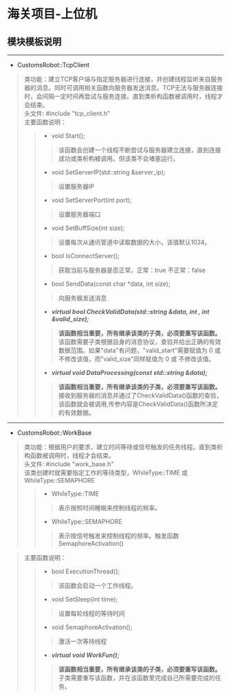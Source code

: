 # 海关项目-上位机
## 模块模板说明 
--------------------------------------  
* CustomsRobot::TcpClient  
>类功能：建立TCP客户端与指定服务器进行连接，并创建线程监听来自服务器的消息。同时可调用相关函数向服务器发送消息。TCP无法与服务器连接时，会间隔一定时间再尝试与服务连接。直到类析构函数被调用时，线程才会结束。  
>头文件: #include "tcp_client.h"    
>主要函数说明：  
>>    - void Start();  
>>>    该函数会创建一个线程不断尝试与服务器建立连接，直到连接成功或类析构被调用。但该类不会堵塞运行。  
>>    - void SetServerIP(std::string &server_ip);    
>>>    设置服务器IP  
>>    - void SetServerPort(int port);    
>>>    设置服务器端口  
>>    - void SetBuffSize(int size);  
>>>    设置每次从通讯管道中读取数据的大小，该值默认1024。  
>>    - bool IsConnectServer();  
>>>    获取当前与服务器是否正常，正常：true  不正常：false  
>>    - bool SendData(const char *data, int size);  
>>>    向服务器发送消息  
>>    - ___virtual bool CheckValidData(std::string &data, int , int &valid_size);___  
>>>    **该函数相当重要，所有继承该类的子类，必须要重写该函数。**  
>>>    该函数需要子类根据自身的消息协议，查验并给出正确的有效数据范围。如果"data"有问题，"valid_start"需要赋值为 0 或 不修改该值，而"valid_size"同样赋值为 0 或 不修改该值。
>>    - ___virtual void DataProcessing(const std::string &data);___  
>>>    **该函数相当重要，所有继承该类的子类，必须要重写该函数。**  
>>>    接收到服务器的消息并通过了CheckValidData()函数的查验，该函数就会被调用,传参内容是CheckValidData()函数所决定的有效数据。  
    
---------------------------------  
* CustomsRobot::WorkBase  
>类功能：根据用户的要求，建立时间等待或信号触发的任务线程。直到类析构函数被调用时，线程才会结束。  
>头文件: #include "work_base.h"  
>该类创建时就需要指定工作的等待类型，WhileType::TIME 或 WhileType::SEMAPHORE  
>>   - WhileType::TIME  
>>>   表示按照时间睡眠来控制线程的频率。  
>>   - WhileType::SEMAPHORE  
>>>   表示按信号触发来控制线程的频率。触发函数 SemaphoreActivation()  

>主要函数说明：  
>>   - bool ExecutionThread();  
>>>   该函数会启动一个工作线程。  
>>   - void SetSleep(int time);  
>>>   设置每轮线程的等待时间
>>   - void SemaphoreActivation();  
>>>   激活一次等待线程
>>   - ___virtual void WorkFun();___  
>>>   **该函数相当重要，所有继承该类的子类，必须要重写该函数。**  
>>>   子类需要重写该函数，并在该函数里完成自己所需要完成的任务。

